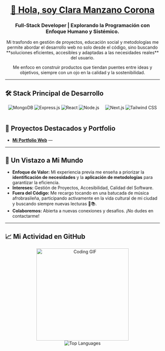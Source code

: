 <div align="center">
  <a href="https://portfolioclaramanzano.vercel.app/">
    <h1>👋 Hola, soy Clara Manzano Corona</h1>
  </a>
  
  <h3>Full-Stack Developer | Explorando la Programación con Enfoque Humano y Sistémico.</h3>
  
  <p>Mi trasfondo en gestión de proyectos, educación social y metodologías me permite abordar el desarrollo web no solo desde el código, sino buscando **soluciones eficientes, accesibles y adaptadas a las necesidades reales** del usuario.</p>
  
  <p>Me enfoco en construir productos que tiendan puentes entre ideas y objetivos, siempre con un ojo en la calidad y la sostenibilidad.</p>
</div>

---

## 🛠 Stack Principal de Desarrollo

<div align="center">
  <img src="https://img.shields.io/badge/MongoDB-4EA44B?style=for-the-badge&logo=mongodb&logoColor=white" alt="MongoDB" />
  <img src="https://img.shields.io/badge/Express.js-000000?style=for-the-badge&logo=express&logoColor=white" alt="Express.js" />
  <img src="https://img.shields.io/badge/React-61DAFB?style=for-the-badge&logo=react&logoColor=black" alt="React" />
  <img src="https://img.shields.io/badge/Node.js-339933?style=for-the-badge&logo=node.js&logoColor=white" alt="Node.js" />
  &nbsp;&nbsp;&nbsp;
  <img src="https://img.shields.io/badge/Next.js-000000?style=for-the-badge&logo=next.js&logoColor=white" alt="Next.js" />
  <img src="https://img.shields.io/badge/Tailwind_CSS-06B6D4?style=for-the-badge&logo=tailwindcss&logoColor=white" alt="Tailwind CSS" />
</div>

<br>

## 🚀 Proyectos Destacados y Portfolio

* [**Mi Portfolio Web**]([https://portfolioclaramanzano.vercel.app/](https://claramanzanocorona.dev/)) —

---

## 🌱 Un Vistazo a Mi Mundo

* **Enfoque de Valor:** Mi experiencia previa me enseña a priorizar la **identificación de necesidades** y la **aplicación de metodologías** para garantizar la eficiencia.
* **Intereses:** Gestión de Proyectos, Accesibilidad, Calidad del Software.
* **Fuera del Código:** Me recargo tocando en una batucada de música afrobrasileña, participando activamente en la vida cultural de mi ciudad y buscando siempre nuevas lecturas 🥁📚.
* **Colaboremos:** Abierta a nuevas conexiones y desafíos. ¡No dudes en contactarme!

---

## 📈 Mi Actividad en GitHub

<div align="center">
  <img src="https://i.giphy.com/media/v1.Y2lkPTc5MGI3NjExZjBpaW5kbDhnZ3BqcHB0Z3o3MTFhMXN4ZzNjdjhycWFvN2N3NmFmZCZlcD12MV9pbnRlcm5hbF9naWZfYnlfaWQmY3Q9Zw/L1R1luYpYn0qZ1m64b/giphy.gif" alt="Coding GIF" width="300"/>
  
  <br>
  <img src="https://github-readme-stats.vercel.app/api/top-langs/?username=ClaraDevelope&layout=compact&theme=radical" alt="Top Languages" />
</div>
